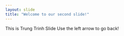 ```yaml
---
layout: slide
title: "Welcome to our second slide!"
---
```


This is Trung Trinh Slide
Use the left arrow to go back!
